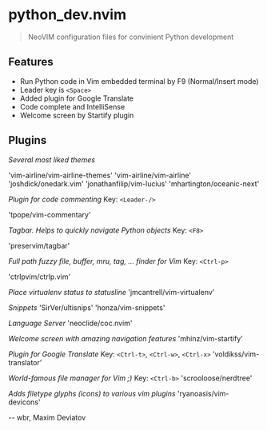 # python_dev.nvim
> NeoVIM configuration files for convinient Python development


## Features
- Run Python code in Vim embedded terminal by F9 (Normal/Insert mode)
- Leader key is `<Space>`
- Added plugin for Google Translate
- Code complete and IntelliSense
- Welcome screen by Startify plugin

## Plugins

*Several most liked themes*

'vim-airline/vim-airline-themes'
'vim-airline/vim-airline'
'joshdick/onedark.vim'
'jonathanfilip/vim-lucius'
'mhartington/oceanic-next'

*Plugin for code commenting*
Key: `<Leader-/>`

'tpope/vim-commentary'

*Tagbar. Helps to quickly navigate Python objects*
Key: `<F8>`

'preservim/tagbar'

*Full path fuzzy file, buffer, mru, tag, ... finder for Vim*
Key: `<Ctrl-p>`

'ctrlpvim/ctrlp.vim'

*Place virtualenv status to statusline*
'jmcantrell/vim-virtualenv'

*Snippets*
'SirVer/ultisnips'
'honza/vim-snippets'

*Language Server*
'neoclide/coc.nvim'

*Welcome screen with amazing navigation features*
'mhinz/vim-startify'

*Plugin for Google Translate*
Key: `<Ctrl-t>`, `<Ctrl-w>`, `<Ctrl-x>`
'voldikss/vim-translator'

*World-famous file manager for Vim ;)*
Key: `<Ctrl-b>`
'scrooloose/nerdtree'

*Adds filetype glyphs (icons) to various vim plugins*
'ryanoasis/vim-devicons' 

--
wbr, Maxim Deviatov
